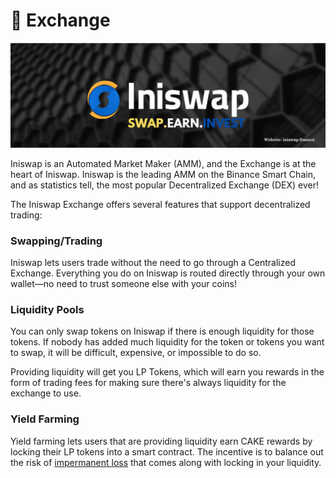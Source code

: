 # 🔄 Exchange

![](../../.gitbook/assets/musthead.jpeg)

Iniswap is an Automated Market Maker (AMM), and the Exchange is at the heart of Iniswap. Iniswap is the leading AMM on the Binance Smart Chain, and as statistics tell, the most popular Decentralized Exchange (DEX) ever!

The Iniswap Exchange offers several features that support decentralized trading:

### Swapping/Trading

Iniswap lets users trade without the need to go through a Centralized Exchange. Everything you do on Iniswap is routed directly through your own wallet—no need to trust someone else with your coins!

### Liquidity Pools

You can only swap tokens on Iniswap if there is enough liquidity for those tokens. If nobody has added much liquidity for the token or tokens you want to swap, it will be difficult, expensive, or impossible to do so.

Providing liquidity will get you LP Tokens, which will earn you rewards in the form of trading fees for making sure there's always liquidity for the exchange to use.

### Yield Farming

Yield farming lets users that are providing liquidity earn CAKE rewards by locking their LP tokens into a smart contract. The incentive is to balance out the risk of [impermanent loss](https://academy.binance.com/en/articles/impermanent-loss-explained) that comes along with locking in your liquidity.
